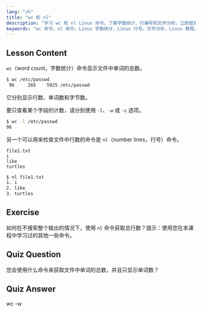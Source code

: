 ```yaml
---
lang: "zh"
title: "wc 和 nl"
description: "学习 wc 和 nl Linux 命令。了解字数统计、行编号和文件分析。立即提高您的 Linux 命令行技能！"
keywords: "wc 命令，nl 命令，Linux 字数统计，Linux 行号，文件分析，Linux 教程，Linux 初学者，Linux 指南"
---
```


## Lesson Content

`wc`（word count，字数统计）命令显示文件中单词的总数。

```bash
$ wc /etc/passwd
 96     265    5925 /etc/passwd
```

它分别显示行数、单词数和字节数。

要只查看某个字段的计数，请分别使用 `-l`、`-w` 或 `-c` 选项。

```bash
$ wc -l /etc/passwd
96
```

另一个可以用来检查文件中行数的命令是 `nl`（number lines，行号）命令。

```plaintext
file1.txt
i
like
turtles
```

```bash
$ nl file1.txt
1. i
2. like
3. turtles
```

## Exercise

如何在不搜索整个输出的情况下，使用 `nl` 命令获取总行数？提示：使用您在本课程中学习过的其他一些命令。

## Quiz Question

您会使用什么命令来获取文件中单词的总数，并且只显示单词数？

## Quiz Answer

wc -w
